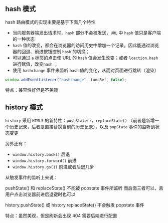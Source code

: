 ## hash 模式

hash 路由模式的实现主要是基于下面几个特性

- 当向服务器端发出请求时，`hash` 部分不会被发送，`URL` 中 `hash` 值只是客户端的一种状态
- `hash` 值的改变，都会在浏览器的访问历史中增加一个记录。因此能通过浏览器的回退、前进按钮控制 `hash` 的切换；
- 可以通过 `a` 标签的点击使 URL 的 `hash` 值会发生改变；或者 `loaction.hash` 进行赋值，改变`hash` ；
- 使用 `hashchange` 事件来监听 `hash` 值的变化，从而对页面进行跳转（渲染）

```js
window.addEventListener("hashchange", funcRef, false);
```

特点：兼容性好但是不美观

## history 模式

`history` 采用 `HTML5` 的新特性：`pushState()`，`replaceState()` （前者是新增一个历史记录，后者是直接替换当前的历史记录），以及 `popState` 事件的监听到状态变更

另外还有：

- `window.history.back()` 后退
- `window.history.forward()` 前进
- `window.history.go(1)` 前进或者后退几步

从触发事件的监听上来说：

pushState() 和 replaceState() 不能被 popstate 事件所监听
而后面三者可以，且用户点击浏览器前进后退键时也可以

history.pushState() 或 history.replaceState() 不会触发 popstate 事件


特点：虽然美观，但是刷新会出现 404 需要后端进行配置